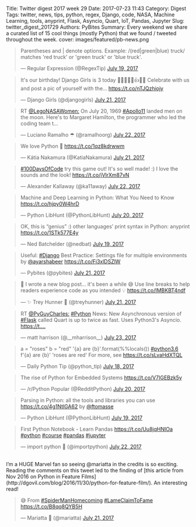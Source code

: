 Title: Twitter digest 2017 week 29
Date: 2017-07-23 11:43
Category: Digest
Tags: twitter, news, tips, python, regex, Django, code, NASA, Machine Learning, tools, anyprint, Flask, Asyncio, Quart, IoT, Pandas, Jupyter 
Slug: twitter_digest_201729
Authors: PyBites
Summary: Every weekend we share a curated list of 15 cool things (mostly Python) that we found / tweeted throughout the week.
cover: images/featured/pb-news.png

<blockquote class="twitter-tweet"><p>Parentheses and | denote options. Example: /(red|green|blue) truck/ matches 'red truck' or 'green truck' or 'blue truck'.</p>— Regular Expression (@RegexTip) <a href="https://twitter.com/RegexTip/status/887688889116356609" data-datetime="2017-07-19T15:01:38+00:00">July 19, 2017</a></blockquote>

<blockquote class="twitter-tweet"><p>It's our birthday! Django Girls is 3 today 🎉🤣🦄🍰🌈👍🍾🍩 Celebrate with us and post a pic of yourself with the… <a href="https://t.co/nTJQzhiojy" title="https://t.co/nTJQzhiojy" target="_blank">https://t.co/nTJQzhiojy</a></p>— Django Girls (@djangogirls) <a href="https://twitter.com/djangogirls/status/888262260765843457" data-datetime="2017-07-21T05:00:00+00:00">July 21, 2017</a></blockquote>

<blockquote class="twitter-tweet"><p>RT <a href="https://twitter.com/@LegoNASAWomen:" target="_blank">@LegoNASAWomen:</a> On July 20, 1969 <a href="https://twitter.com/search/#Apollo11" target="_blank">#Apollo11</a> landed men on the moon. Here's to Margaret Hamilton, the programmer who led the coding team t…</p>— Luciano Ramalho ☂ (@ramalhoorg) <a href="https://twitter.com/ramalhoorg/status/888586654541205504" data-datetime="2017-07-22T02:29:02+00:00">July 22, 2017</a></blockquote>

<blockquote class="twitter-tweet"><p>We love Python 💛 <a href="https://t.co/1qz8kdrwwm" title="https://t.co/1qz8kdrwwm" target="_blank">https://t.co/1qz8kdrwwm</a></p>— Kátia Nakamura (@KatiaNakamura) <a href="https://twitter.com/KatiaNakamura/status/888425156363898881" data-datetime="2017-07-21T15:47:18+00:00">July 21, 2017</a></blockquote>

<blockquote class="twitter-tweet"><p><a href="https://twitter.com/search/#100DaysOfCode" target="_blank">#100DaysOfCode</a> try this game out! It's so well made! :) I love the sounds and the look! <a href="https://t.co/jVlrXm87vN" title="https://t.co/jVlrXm87vN" target="_blank">https://t.co/jVlrXm87vN</a></p>— Alexander Kallaway (@ka11away) <a href="https://twitter.com/ka11away/status/888589953948672004" data-datetime="2017-07-22T02:42:08+00:00">July 22, 2017</a></blockquote>

<blockquote class="twitter-tweet"><p>Machine and Deep Learning in Python: What You Need to Know <a href="https://t.co/hjpy0W4hrD" title="https://t.co/hjpy0W4hrD" target="_blank">https://t.co/hjpy0W4hrD</a></p>— Python LibHunt (@PythonLibHunt) <a href="https://twitter.com/PythonLibHunt/status/888007432156307457" data-datetime="2017-07-20T12:07:24+00:00">July 20, 2017</a></blockquote>

<blockquote class="twitter-tweet"><p>OK, this is “genius” :) other languages’ print syntax in Python: anyprint <a href="https://t.co/1STk577E4y" title="https://t.co/1STk577E4y" target="_blank">https://t.co/1STk577E4y</a></p>— Ned Batchelder (@nedbat) <a href="https://twitter.com/nedbat/status/887635926196903936" data-datetime="2017-07-19T11:31:10+00:00">July 19, 2017</a></blockquote>

<blockquote class="twitter-tweet"><p>Useful: <a href="https://twitter.com/search/#Django" target="_blank">#Django</a> Best Practice: Settings file for multiple environments by <a href="https://twitter.com/@ayarshabeer" target="_blank">@ayarshabeer</a> <a href="https://t.co/Fi3xlDSZlW" title="https://t.co/Fi3xlDSZlW" target="_blank">https://t.co/Fi3xlDSZlW</a></p>— Pybites (@pybites) <a href="https://twitter.com/pybites/status/888527949766557696" data-datetime="2017-07-21T22:35:45+00:00">July 21, 2017</a></blockquote>

<blockquote class="twitter-tweet"><p>📣 I wrote a new blog post... it's been a while 😅 Use line breaks to help readers experience code as you intended 💡 <a href="https://t.co/IMBKBT4ndf" title="https://t.co/IMBKBT4ndf" target="_blank">https://t.co/IMBKBT4ndf</a></p>— ✨ Trey Hunner 🐍 (@treyhunner) <a href="https://twitter.com/treyhunner/status/888484568331956224" data-datetime="2017-07-21T19:43:22+00:00">July 21, 2017</a></blockquote>

<blockquote class="twitter-tweet"><p>RT <a href="https://twitter.com/@PyGuyCharles:" target="_blank">@PyGuyCharles:</a> <a href="https://twitter.com/search/#Python" target="_blank">#Python</a> News: New Asynchronous version of <a href="https://twitter.com/search/#Flask" target="_blank">#Flask</a> called Quart is up to twice as fast. Uses Python3's Asyncio. <a href="https://t.…" title="https://t.…" target="_blank">https://t.…</a></p>— matt harrison (@__mharrison__) <a href="https://twitter.com/__mharrison__/status/888997158447235072" data-datetime="2017-07-23T05:40:13+00:00">July 23, 2017</a></blockquote>

<blockquote class="twitter-tweet"><p>a = "roses" b = "red" '{a} are {b}'.format(%%locals()) <a href="https://twitter.com/search/#python3.6" target="_blank">#python3.6</a> f'{a} are {b}' 'roses are red' For more, see <a href="https://t.co/sLvaHdXTQL" title="https://t.co/sLvaHdXTQL" target="_blank">https://t.co/sLvaHdXTQL</a></p>— Daily Python Tip (@python_tip) <a href="https://twitter.com/python_tip/status/887242145261899777" data-datetime="2017-07-18T09:26:26+00:00">July 18, 2017</a></blockquote>

<blockquote class="twitter-tweet"><p>The rise of Python for Embedded Systems <a href="https://t.co/V7IGEBzk5y" title="https://t.co/V7IGEBzk5y" target="_blank">https://t.co/V7IGEBzk5y</a></p>— /r/Python Popular (@RedditPython) <a href="https://twitter.com/RedditPython/status/888005573861683201" data-datetime="2017-07-20T12:00:01+00:00">July 20, 2017</a></blockquote>

<blockquote class="twitter-tweet"><p>Parsing in Python: all the tools and libraries you can use <a href="https://t.co/4g1NtlGA62" title="https://t.co/4g1NtlGA62" target="_blank">https://t.co/4g1NtlGA62</a> by <a href="https://twitter.com/@ftomasse" target="_blank">@ftomasse</a></p>— Python LibHunt (@PythonLibHunt) <a href="https://twitter.com/PythonLibHunt/status/887765806267813888" data-datetime="2017-07-19T20:07:16+00:00">July 19, 2017</a></blockquote>

<blockquote class="twitter-tweet"><p>First Python Notebook - Learn Pandas <a href="https://t.co/Uu8jqHNIOa" title="https://t.co/Uu8jqHNIOa" target="_blank">https://t.co/Uu8jqHNIOa</a> <a href="https://twitter.com/search/#python" target="_blank">#python</a> <a href="https://twitter.com/search/#course" target="_blank">#course</a> <a href="https://twitter.com/search/#pandas" target="_blank">#pandas</a> <a href="https://twitter.com/search/#jupyter" target="_blank">#jupyter</a></p>— import python 🐍 (@importpython) <a href="https://twitter.com/importpython/status/888638126729461760" data-datetime="2017-07-22T05:53:34+00:00">July 22, 2017</a></blockquote>

<br>
I’m a HUGE Marvel fan so seeing @mariatta in the credits is so exciting. Reading the comments on this tweet led to the finding of [this article from Nov 2016 on Python in Feature Films](http://dgovil.com/blog/2016/11/30/python-for-feature-film/). An interesting read!

<blockquote class="twitter-tweet"><p>😅 From <a href="https://twitter.com/search/#SpiderManHomecoming" target="_blank">#SpiderManHomecoming</a> <a href="https://twitter.com/search/#LameClaimToFame" target="_blank">#LameClaimToFame</a> <a href="https://t.co/B8qq8QYB5H" title="https://t.co/B8qq8QYB5H" target="_blank">https://t.co/B8qq8QYB5H</a></p>— Mariatta 🤦 (@mariatta) <a href="https://twitter.com/mariatta/status/888212242214211585" data-datetime="2017-07-21T01:41:15+00:00">July 21, 2017</a></blockquote>